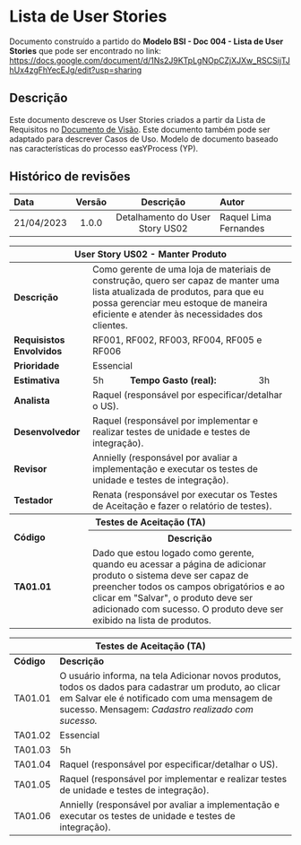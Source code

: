 # Lista de User Stories

Documento construído a partido do **Modelo BSI - Doc 004 - Lista de User Stories** que pode ser encontrado no
link: <https://docs.google.com/document/d/1Ns2J9KTpLgNOpCZjXJXw_RSCSijTJhUx4zgFhYecEJg/edit?usp=sharing>

## Descrição

Este documento descreve os User Stories criados a partir da Lista de Requisitos no [Documento de Visão](doc-visao.md). Este documento também pode ser adaptado para descrever Casos de Uso. Modelo de documento baseado nas características do processo easYProcess (YP).

## Histórico de revisões

| Data       | Versão |                           Descrição                       | Autor                          |
| :--------- | :----: | :-------------------------------------------------------: | :----------------------------- |
| 21/04/2023 | 1.0.0  |                Detalhamento do User Story US02            | Raquel Lima Fernandes          |


<table>
  <thead>
    <tr>
      <th colspan="4" scope="row">User Story US02 - Manter Produto</th>
    </tr>
  </thead>
  <tbody>
    <tr>
      <td scope="row"><b>Descrição</b></td>
      <td colspan="3">Como gerente de uma loja de materiais de construção,
        quero ser capaz de manter uma lista atualizada de produtos,
        para que eu possa gerenciar meu estoque de maneira eficiente e atender às necessidades dos clientes.
</td>
    </tr>
    <tr>
      <td scope="row"><b>Requisistos Envolvidos<b/></td>
      <td colspan="3">RF001, RF002, RF003, RF004, RF005 e RF006</td>
    </tr>
    <tr>
      <td scope="row"><b>Prioridade</b></td>
      <td colspan="3">Essencial</td>
    </tr>
    <tr>
      <td scope="row"><b>Estimativa<b/></td>
      <td>5h</td>
      <td><b>Tempo Gasto (real):<b/></td>
      <td>3h</td>
    </tr>
    <tr>
      <td scope="row"><b>Analista<b/></td>
      <td colspan="3">Raquel (responsável por especificar/detalhar o US).</td>
    </tr>
    <tr>
      <td scope="row"><b>Desenvolvedor<b/></td>
      <td colspan="3">Raquel (responsável por implementar e realizar testes de unidade e testes de integração).</td>
    </tr>
    <tr>
      <td scope="row"><b>Revisor<b/></td>
      <td colspan="3">Annielly (responsável por avaliar a implementação e executar os testes de unidade e testes de integração).</td>
    </tr>
    <tr>
      <td scope="row"><b>Testador<b/></td>
      <td colspan="3">Renata (responsável por executar os Testes de Aceitação e fazer o relatório de testes).</td>
    </tr>
    <tr>
      <th colspan="4" scope="row">Testes de Aceitação (TA)</th>
    </tr>
    <tr>
      <td scope="row"><b>Código</b></td>
      <th colspan="3">Descrição</th>
    </tr>
    <tr>
      <td scope="row"><b>TA01.01<b/></td>
      <td colspan="3">Dado que estou logado como gerente, quando eu acessar a página de adicionar produto o sistema deve ser capaz de preencher todos os campos obrigatórios e ao clicar em "Salvar", o produto deve ser adicionado com sucesso. O produto deve ser exibido na lista de produtos.</td>
    </tr>
  </tbody>
</table>

<table>
  <thead>
    <tr>
      <th colspan="4" scope="row">Testes de Aceitação (TA)</th>
    </tr>
  </thead>
  <tbody>
    <tr>
      <td scope="row"><b>Código</b></td>
      <td scope="row" colspan="3"><b>Descrição</b></td>
    </tr>
    <tr>
      <td scope="row">TA01.01</td>
      <td colspan="3">O usuário informa, na tela Adicionar novos produtos, todos os dados para cadastrar um produto, ao clicar em Salvar ele é notificado com uma mensagem de sucesso. Mensagem: <em>Cadastro realizado com sucesso.</em></td>
    </tr>
    <tr>
      <td scope="row">TA01.02</td>
      <td colspan="3">Essencial</td>
    </tr>
    <tr>
      <td scope="row">TA01.03</td>
      <td colspan="3">5h</td>
    </tr>
    <tr>
      <td scope="row">TA01.04</td>
      <td colspan="3">Raquel (responsável por especificar/detalhar o US).</td>
    </tr>
    <tr>
      <td scope="row">TA01.05</td>
      <td colspan="3">Raquel (responsável por implementar e realizar testes de unidade e testes de integração).
      </td>
    </tr>
    <tr>
      <td scope="row">TA01.06</td>
      <td colspan="3">Annielly (responsável por avaliar a implementação e executar os testes de unidade e testes de integração).
      </td>
    </tr>
  </tbody>
</table>